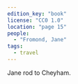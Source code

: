 ```yaml
---
edition_key: "book"
license: "CC0 1.0"
location: "page 15"
people:
  - "Fromond, Jane"
tags:
  - travel
---
```

Jane rod to
Cheyham.
